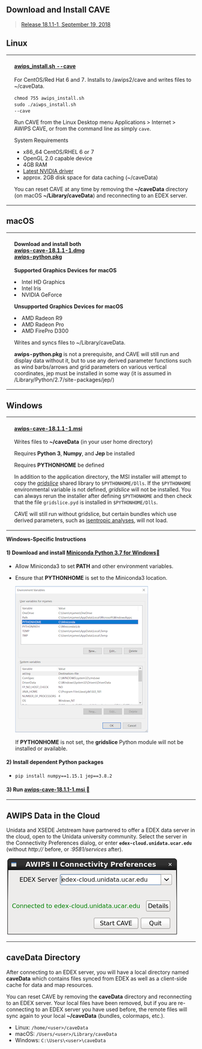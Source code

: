 ## Download and Install CAVE

> [Release 18.1.1-1, September 19, 2018](https://www.unidata.ucar.edu/blogs/news/category/AWIPS)

## Linux 
|                                          |   |
|:----------------------------------------:|:--|
| <h1><i class="fa fa-linux"></i></h1> | <h4>[awips_install.sh --cave <i class="fa fa-download"></i>](https://www.unidata.ucar.edu/software/awips2/awips_install.sh)  </h4>       <p>For CentOS/Red Hat 6 and 7. Installs to /awips2/cave and writes files to ~/caveData.</p> <tt><code>chmod 755 awips_install.sh<br>sudo ./aiwps_install.sh --cave</code></tt><p>Run CAVE from the Linux Desktop menu Applications > Internet > AWIPS CAVE, or from the command line as simply `cave`.</p> <div class="admonition note"><p class="admonition-title">System Requirements</p><ul><li>x86_64 CentOS/RHEL 6 or 7</li><li>OpenGL 2.0 capable device</li><li>4GB RAM</li><li><a href="http://www.nvidia.com/Download/index.aspx?lang=en-us">Latest NVIDIA driver</a></li><li>approx. 2GB disk space for data caching (~/caveData)</li></ul></div><p>You can reset CAVE at any time by removing the **~/caveData** directory (on macOS **~/Library/caveData**) and reconnecting to an EDEX server. </p>  |

## macOS
|                                          |   |
|:----------------------------------------:|:--|
| <h1><i class="fa fa-apple"></i></h1>|<h4>    Download and install both<br>[awips-cave-18.1.1-1.dmg <i class="fa fa-download"></i>](https://www.unidata.ucar.edu/downloads/awips2/awips-cave-18.1.1-1.dmg)<br>[awips-python.pkg <i class="fa fa-download"></i>](https://www.unidata.ucar.edu/downloads/awips2/awips-python.pkg)</h4> <p>**Supported Graphics Devices for macOS**<li>Intel HD Graphics</li><li>Intel Iris</li><li>NVIDIA GeForce</li></p><p>**Unsupported Graphics Devices for macOS**<li>AMD Radeon R9</li><li>AMD Radeon Pro</li><li>AMD FirePro D300</li></p> <p>Writes and syncs files to ~/Library/caveData.</p> <p>**awips-python.pkg** is not a prerequisite, and CAVE will still run and display data without it, but to use any derived parameter functions such as wind barbs/arrows and grid parameters on various vertical coordinates, jep must be installed in some way (it is assumed in /Library/Python/2.7/site-packages/jep/)</p>|


## Windows 
|                                          |   |
|:----------------------------------------:|:--|
| <h1><i class="fa fa-windows"></i> </h1> | <h4> [awips-cave-18.1.1-1.msi <i class="fa fa-download"></i>](https://www.unidata.ucar.edu/downloads/awips2/awips-cave-18.1.1-1.msi)</h4><p>Writes files to **~/caveData** (in your user home directory)</p> <p>Requires <b>Python 3</b>, <b>Numpy</b>, and <b>Jep</b> be installed</p> <p>Requires **PYTHONHOME** be defined</p> <p>In addition to the application directory, the MSI installer will attempt to copy the *[gridslice](https://github.com/mjames-upc/gridslice)* shared library to `$PYTHONHOME/Dlls`.  If the `$PYTHONHOME` environmental variable is not defined, *gridslice* will not be installed. You can always rerun the installer after defining `$PYTHONHOME` and then check that the file `gridslice.pyd` is installed in `$PYTHONHOME/Dlls`.</p> <p>CAVE will still run without gridslice, but certain bundles which use derived parameters, such as [isentropic analyses](../cave/d2d-grids/#isentopic-analysis-270k-320k), will not load. </p> |



<p><b>Windows-Specific Instructions</b></p>



<div class="admonition note">
<h4>1) Download and install <strong><a href="https://conda.io/miniconda.html">Miniconda Python 3.7 for Windows</a></strong><a class="headerlink" href="#1-download-and-install-miniconda-python-37-for-windows" title="Permanent link"></a></h4><ul><li>Allow Miniconda3 to set <strong>PATH</strong> and other environment variables.</li><li><p>Ensure that <strong>PYTHONHOME</strong> is set to the Miniconda3 location.</p><p><img alt="" src="../../images/windows_envvars.png" /></p><p>If <strong>PYTHONHOME</strong> is not set, the <strong>gridslice</strong> Python module will not be installed or available.</p></li></ul><h4>2) Install dependent Python packages</h4><ul><li><code>pip install numpy==1.15.1 jep==3.8.2</code></li></ul><h4>3) Run <a href="https://www.unidata.ucar.edu/downloads/awips2/awips-cave-18.1.1-1.msi">awips-cave-18.1.1-1.msi <i class="fa fa-download"></i></a><a class="headerlink" href="#3-run-awips-cave-1811-1amd64msi" title="Permanent link"></a></h4>
</div>

---

## AWIPS Data in the Cloud

Unidata and XSEDE Jetstream have partnered to offer a EDEX data server in the cloud, open to the Unidata university community.  Select the server in the Connectivity Preferences dialog, or enter **`edex-cloud.unidata.ucar.edu`** (without *http://* before, or *:9581/services* after).

![EDEX in the cloud](../images/boEbFSf28t.gif)

---

## caveData Directory

After connecting to an EDEX server, you will have a local directory named **caveData** which contains files synced from EDEX as well as a client-side cache for data and map resources.

You can reset CAVE by removing the **caveData** directory and reconnecting to an EDEX server. Your local files have been removed, but if you are re-connecting to an EDEX server you have used before, the remote files will sync again to your local **~/caveData** (bundles, colormaps, etc.).

* Linux: `/home/<user>/caveData`
* macOS: `/Users/<user>/Library/caveData`
* Windows: `C:\Users\<user>\caveData`

